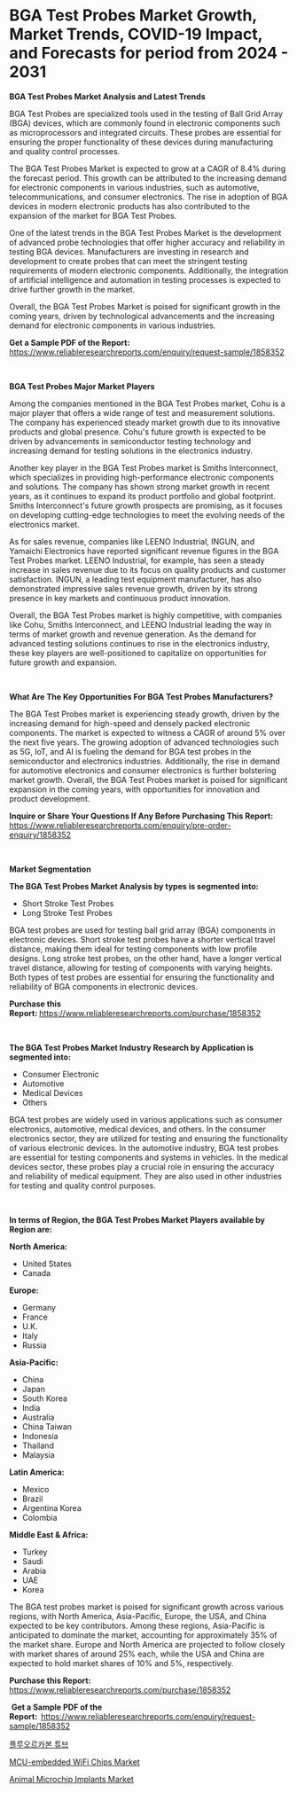<p><h1>BGA Test Probes Market Growth, Market Trends, COVID-19 Impact, and Forecasts for period from 2024 - 2031</h1></p><p><strong>BGA Test Probes Market Analysis and Latest Trends</strong></p>
<p><p>BGA Test Probes are specialized tools used in the testing of Ball Grid Array (BGA) devices, which are commonly found in electronic components such as microprocessors and integrated circuits. These probes are essential for ensuring the proper functionality of these devices during manufacturing and quality control processes.</p><p>The BGA Test Probes Market is expected to grow at a CAGR of 8.4% during the forecast period. This growth can be attributed to the increasing demand for electronic components in various industries, such as automotive, telecommunications, and consumer electronics. The rise in adoption of BGA devices in modern electronic products has also contributed to the expansion of the market for BGA Test Probes.</p><p>One of the latest trends in the BGA Test Probes Market is the development of advanced probe technologies that offer higher accuracy and reliability in testing BGA devices. Manufacturers are investing in research and development to create probes that can meet the stringent testing requirements of modern electronic components. Additionally, the integration of artificial intelligence and automation in testing processes is expected to drive further growth in the market.</p><p>Overall, the BGA Test Probes Market is poised for significant growth in the coming years, driven by technological advancements and the increasing demand for electronic components in various industries.</p></p>
<p><strong>Get a Sample PDF of the Report:&nbsp;</strong> <a href="https://www.reliableresearchreports.com/enquiry/request-sample/1858352">https://www.reliableresearchreports.com/enquiry/request-sample/1858352</a></p>
<p>&nbsp;</p>
<p><strong>BGA Test Probes Major Market Players</strong></p>
<p><p>Among the companies mentioned in the BGA Test Probes market, Cohu is a major player that offers a wide range of test and measurement solutions. The company has experienced steady market growth due to its innovative products and global presence. Cohu's future growth is expected to be driven by advancements in semiconductor testing technology and increasing demand for testing solutions in the electronics industry.</p><p>Another key player in the BGA Test Probes market is Smiths Interconnect, which specializes in providing high-performance electronic components and solutions. The company has shown strong market growth in recent years, as it continues to expand its product portfolio and global footprint. Smiths Interconnect's future growth prospects are promising, as it focuses on developing cutting-edge technologies to meet the evolving needs of the electronics market.</p><p>As for sales revenue, companies like LEENO Industrial, INGUN, and Yamaichi Electronics have reported significant revenue figures in the BGA Test Probes market. LEENO Industrial, for example, has seen a steady increase in sales revenue due to its focus on quality products and customer satisfaction. INGUN, a leading test equipment manufacturer, has also demonstrated impressive sales revenue growth, driven by its strong presence in key markets and continuous product innovation.</p><p>Overall, the BGA Test Probes market is highly competitive, with companies like Cohu, Smiths Interconnect, and LEENO Industrial leading the way in terms of market growth and revenue generation. As the demand for advanced testing solutions continues to rise in the electronics industry, these key players are well-positioned to capitalize on opportunities for future growth and expansion.</p></p>
<p>&nbsp;</p>
<p><strong>What Are The Key Opportunities For BGA Test Probes Manufacturers?</strong></p>
<p><p>The BGA Test Probes market is experiencing steady growth, driven by the increasing demand for high-speed and densely packed electronic components. The market is expected to witness a CAGR of around 5% over the next five years. The growing adoption of advanced technologies such as 5G, IoT, and AI is fueling the demand for BGA test probes in the semiconductor and electronics industries. Additionally, the rise in demand for automotive electronics and consumer electronics is further bolstering market growth. Overall, the BGA Test Probes market is poised for significant expansion in the coming years, with opportunities for innovation and product development.</p></p>
<p><strong>Inquire or Share Your Questions If Any Before Purchasing This Report:</strong> <a href="https://www.reliableresearchreports.com/enquiry/pre-order-enquiry/1858352">https://www.reliableresearchreports.com/enquiry/pre-order-enquiry/1858352</a></p>
<p>&nbsp;</p>
<p><strong>Market Segmentation</strong></p>
<p><strong>The BGA Test Probes Market Analysis by types is segmented into:</strong></p>
<p><ul><li>Short Stroke Test Probes</li><li>Long Stroke Test Probes</li></ul></p>
<p><p>BGA test probes are used for testing ball grid array (BGA) components in electronic devices. Short stroke test probes have a shorter vertical travel distance, making them ideal for testing components with low profile designs. Long stroke test probes, on the other hand, have a longer vertical travel distance, allowing for testing of components with varying heights. Both types of test probes are essential for ensuring the functionality and reliability of BGA components in electronic devices.</p></p>
<p><strong>Purchase this Report:&nbsp;</strong><a href="https://www.reliableresearchreports.com/purchase/1858352">https://www.reliableresearchreports.com/purchase/1858352</a></p>
<p>&nbsp;</p>
<p><strong>The BGA Test Probes Market Industry Research by Application is segmented into:</strong></p>
<p><ul><li>Consumer Electronic</li><li>Automotive</li><li>Medical Devices</li><li>Others</li></ul></p>
<p><p>BGA test probes are widely used in various applications such as consumer electronics, automotive, medical devices, and others. In the consumer electronics sector, they are utilized for testing and ensuring the functionality of various electronic devices. In the automotive industry, BGA test probes are essential for testing components and systems in vehicles. In the medical devices sector, these probes play a crucial role in ensuring the accuracy and reliability of medical equipment. They are also used in other industries for testing and quality control purposes.</p></p>
<p>&nbsp;</p>
<p><strong>In terms of Region, the BGA Test Probes Market Players available by Region are:</strong></p>
<p>
    <p> <strong> North America: </strong>
        <ul>
            <li>United States</li>
            <li>Canada</li>
        </ul>
        </p> 
    <p> <strong> Europe: </strong>
        <ul>
            <li>Germany</li>
            <li>France</li>
            <li>U.K.</li>
            <li>Italy</li>
            <li>Russia</li>
        </ul>
        </p> 
    <p> <strong> Asia-Pacific: </strong>
        <ul>
            <li>China</li>
            <li>Japan</li>
            <li>South Korea</li>
            <li>India</li>
            <li>Australia</li>
            <li>China Taiwan</li>
            <li>Indonesia</li>
            <li>Thailand</li>
            <li>Malaysia</li>
        </ul>
        </p> 
    <p> <strong> Latin America: </strong>
        <ul>
            <li>Mexico</li>
            <li>Brazil</li>
            <li>Argentina Korea</li>
            <li>Colombia</li>
        </ul>
        </p> 
    <p> <strong> Middle East & Africa: </strong>
        <ul>
            <li>Turkey</li>
            <li>Saudi</li>
            <li>Arabia</li>
            <li>UAE</li>
            <li>Korea</li>
        </ul>
    </p>
    </p>
<p><p>The BGA test probes market is poised for significant growth across various regions, with North America, Asia-Pacific, Europe, the USA, and China expected to be key contributors. Among these regions, Asia-Pacific is anticipated to dominate the market, accounting for approximately 35% of the market share. Europe and North America are projected to follow closely with market shares of around 25% each, while the USA and China are expected to hold market shares of 10% and 5%, respectively.</p></p>
<p><strong>Purchase this Report: </strong><a href="https://www.reliableresearchreports.com/purchase/1858352">https://www.reliableresearchreports.com/purchase/1858352</a></p>
<p>&nbsp;<strong>Get a Sample PDF of the Report:&nbsp;&nbsp;</strong><a href="https://www.reliableresearchreports.com/enquiry/request-sample/1858352">https://www.reliableresearchreports.com/enquiry/request-sample/1858352</a></p>
<p><strong></strong></p>
<p><p><a href="https://github.com/JonHarrtis67676y/Market-Research-Report-List-1/blob/main/737822612598.md">플루오르카본 튜브</a></p><p><a href="https://github.com/bobicer/Market-Research-Report-List-2/blob/main/mcu-embedded-wifi-chips-market.md">MCU-embedded WiFi Chips Market</a></p><p><a href="https://github.com/timeliteaut/Market-Research-Report-List-2/blob/main/animal-microchip-implants-market.md">Animal Microchip Implants Market</a></p></p>